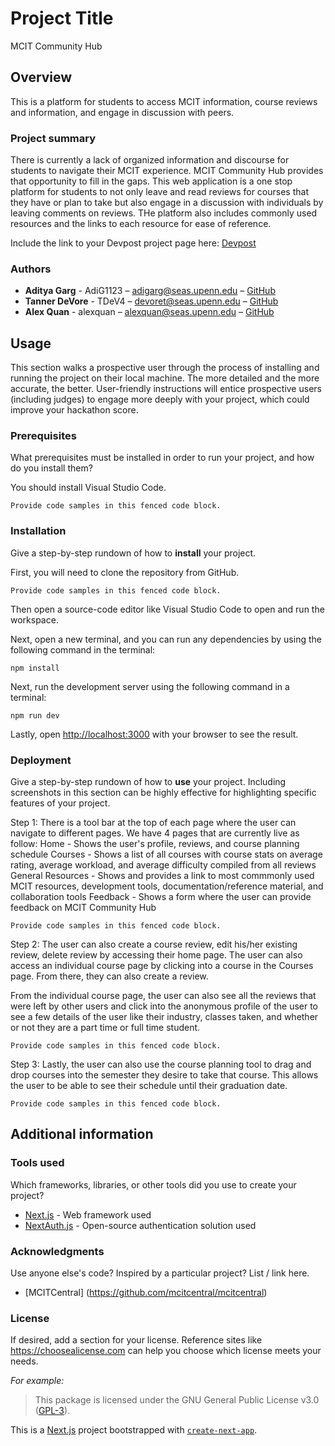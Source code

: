 # Project Title

MCIT Community Hub

## Overview

This is a platform for students to access MCIT information, course reviews and information, and engage in discussion with peers.

### Project summary

There is currently a lack of organized information and discourse for students to navigate their MCIT experience. MCIT Community Hub provides that opportunity to fill in the gaps. This web application is a one stop platform for students to not only leave and read reviews for courses that they have or plan to take but also engage in a discussion with individuals by leaving comments on reviews. THe platform also includes commonly used resources and the links to each resource for ease of reference.

Include the link to your Devpost project page here: [Devpost](https://...)

### Authors

- **Aditya Garg** - AdiG1123 – adigarg@seas.upenn.edu – [GitHub](https://github.com/AdiG1123)
- **Tanner DeVore** - TDeV4 – devoret@seas.upenn.edu – [GitHub](https://github.com/TDeV4)
- **Alex Quan** - alexquan – alexquan@seas.upenn.edu – [GitHub](https://github.com/alexq-prog)

## Usage

This section walks a prospective user through the process of installing and running the project on their local machine. The more detailed and the more accurate, the better. User-friendly instructions will entice prospective users (including judges) to engage more deeply with your project, which could improve your hackathon score.

### Prerequisites

What prerequisites must be installed in order to run your project, and how do you install them?

You should install Visual Studio Code.

```
Provide code samples in this fenced code block.
```

### Installation

Give a step-by-step rundown of how to **install** your project.

First, you will need to clone the repository from GitHub.

```
Provide code samples in this fenced code block.
```

Then open a source-code editor like Visual Studio Code to open and run the workspace.

Next, open a new terminal, and you can run any dependencies by using the following command in the terminal:

```
npm install
```

Next, run the development server using the following command in a terminal:

```
npm run dev
```

Lastly, open [http://localhost:3000](http://localhost:3000) with your browser to see the result.

### Deployment

Give a step-by-step rundown of how to **use** your project. Including screenshots in this section can be highly effective for highlighting specific features of your project.

Step 1: There is a tool bar at the top of each page where the user can navigate to different pages.
We have 4 pages that are currently live as follow:
Home - Shows the user's profile, reviews, and course planning schedule
Courses - Shows a list of all courses with course stats on average rating, average workload, and average difficulty compiled from all reviews
General Resources - Shows and provides a link to most commmonly used MCIT resources, development tools, documentation/reference material, and collaboration tools
Feedback - Shows a form where the user can provide feedback on MCIT Community Hub

```
Provide code samples in this fenced code block.
```

Step 2: The user can also create a course review, edit his/her existing review, delete review by accessing their home page. The user can also access an individual course page by clicking into a course in the Courses page. From there, they can also create a review.

From the individual course page, the user can also see all the reviews that were left by other users and click into the anonymous profile of the user to see a few details of the user like their industry, classes taken, and whether or not they are a part time or full time student.

```
Provide code samples in this fenced code block.
```

Step 3: Lastly, the user can also use the course planning tool to drag and drop courses into the semester they desire to take that course. This allows the user to be able to see their schedule until their graduation date.

```
Provide code samples in this fenced code block.
```

## Additional information

### Tools used

Which frameworks, libraries, or other tools did you use to create your project?

- [Next.js](https://nextjs.org/) - Web framework used
- [NextAuth.js](https://next-auth.js.org/) - Open-source authentication solution used

### Acknowledgments

Use anyone else's code? Inspired by a particular project? List / link here.

- [MCITCentral] (https://github.com/mcitcentral/mcitcentral)

### License

If desired, add a section for your license. Reference sites like https://choosealicense.com can help you choose which license meets your needs.

_For example:_

> This package is licensed under the GNU General Public License v3.0 (<a href="https://choosealicense.com/licenses/gpl-3.0/" target="_blank">GPL-3</a>).

This is a [Next.js](https://nextjs.org/) project bootstrapped with [`create-next-app`](https://github.com/vercel/next.js/tree/canary/packages/create-next-app).
